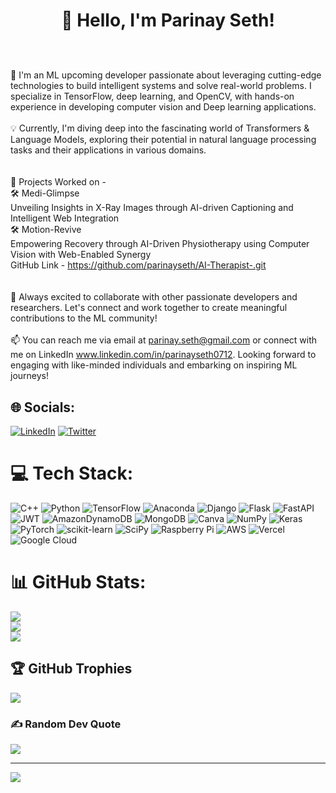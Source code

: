 # <p align="center">👋 Hello, I'm Parinay Seth! </p>
<br><br>🧠 I'm an ML upcoming developer passionate about leveraging cutting-edge technologies to build intelligent systems and solve real-world problems. I specialize in TensorFlow, deep learning, and OpenCV, with hands-on experience in developing computer vision and Deep learning applications.<br><br>💡 Currently, I'm diving deep into the fascinating world of Transformers & Language Models, exploring their potential in natural language processing tasks and their applications in various domains.<br><br><br>🔬 Projects Worked on - <br>	🛠 Medi-Glimpse <br>                              Unveiling Insights in X-Ray Images through AI-driven Captioning and Intelligent Web Integration<br>	🛠 Motion-Revive<br>	                          Empowering Recovery through AI-Driven Physiotherapy using Computer Vision with Web-Enabled Synergy <br>	                          GitHub Link - https://github.com/parinayseth/AI-Therapist-.git<br><br><br>🌟 Always excited to collaborate with other passionate developers and researchers. Let's connect and work together to create meaningful contributions to the ML community!<br><br>📫 You can reach me via email at parinay.seth@gmail.com or connect with me on LinkedIn www.linkedin.com/in/parinayseth0712. Looking forward to engaging with like-minded individuals and embarking on inspiring ML journeys!


## 🌐 Socials:
[![LinkedIn](https://img.shields.io/badge/LinkedIn-%230077B5.svg?logo=linkedin&logoColor=white)](https://linkedin.com/in/parinayseth0712) [![Twitter](https://img.shields.io/badge/Twitter-%231DA1F2.svg?logo=Twitter&logoColor=white)](https://twitter.com/@Parinay30651346) 

# 💻 Tech Stack:
![C++](https://img.shields.io/badge/c++-%2300599C.svg?style=flat&logo=c%2B%2B&logoColor=white) ![Python](https://img.shields.io/badge/python-3670A0?style=flat&logo=python&logoColor=ffdd54) ![TensorFlow](https://img.shields.io/badge/TensorFlow-%23FF6F00.svg?style=flat&logo=TensorFlow&logoColor=white) ![Anaconda](https://img.shields.io/badge/Anaconda-%2344A833.svg?style=flat&logo=anaconda&logoColor=white) ![Django](https://img.shields.io/badge/django-%23092E20.svg?style=flat&logo=django&logoColor=white) ![Flask](https://img.shields.io/badge/flask-%23000.svg?style=flat&logo=flask&logoColor=white) ![FastAPI](https://img.shields.io/badge/FastAPI-005571?style=flat&logo=fastapi) ![JWT](https://img.shields.io/badge/JWT-black?style=flat&logo=JSON%20web%20tokens) ![AmazonDynamoDB](https://img.shields.io/badge/Amazon%20DynamoDB-4053D6?style=flat&logo=Amazon%20DynamoDB&logoColor=white) ![MongoDB](https://img.shields.io/badge/MongoDB-%234ea94b.svg?style=flat&logo=mongodb&logoColor=white) ![Canva](https://img.shields.io/badge/Canva-%2300C4CC.svg?style=flat&logo=Canva&logoColor=white) ![NumPy](https://img.shields.io/badge/numpy-%23013243.svg?style=flat&logo=numpy&logoColor=white) ![Keras](https://img.shields.io/badge/Keras-%23D00000.svg?style=flat&logo=Keras&logoColor=white) ![PyTorch](https://img.shields.io/badge/PyTorch-%23EE4C2C.svg?style=flat&logo=PyTorch&logoColor=white) ![scikit-learn](https://img.shields.io/badge/scikit--learn-%23F7931E.svg?style=flat&logo=scikit-learn&logoColor=white) ![SciPy](https://img.shields.io/badge/SciPy-%230C55A5.svg?style=flat&logo=scipy&logoColor=%white) ![Raspberry Pi](https://img.shields.io/badge/-RaspberryPi-C51A4A?style=flat&logo=Raspberry-Pi) ![AWS](https://img.shields.io/badge/AWS-%23FF9900.svg?style=flat&logo=amazon-aws&logoColor=white) ![Vercel](https://img.shields.io/badge/vercel-%23000000.svg?style=flat&logo=vercel&logoColor=white) ![Google Cloud](https://img.shields.io/badge/Google%20Cloud-%234285F4.svg?style=flat&logo=google-cloud&logoColor=white)

# 📊 GitHub Stats:  
![](https://github-readme-stats.vercel.app/api?username=parinayseth&theme=vision-friendly-dark&hide_border=false&include_all_commits=true&count_private=true)<br/>
![](https://github-readme-streak-stats.herokuapp.com/?user=parinayseth&theme=vision-friendly-dark&hide_border=false)<br/>
![](https://github-readme-stats.vercel.app/api/top-langs/?username=parinayseth&theme=vision-friendly-dark&hide_border=false&include_all_commits=true&count_private=true&layout=compact)

## 🏆 GitHub Trophies
![](https://github-profile-trophy.vercel.app/?username=parinayseth&theme=darkhub&no-frame=false&no-bg=true&margin-w=4)


### ✍️ Random Dev Quote
![](https://quotes-github-readme.vercel.app/api?type=horizontal&theme=radical)

---
[![](https://visitcount.itsvg.in/api?id=parinayseth&icon=0&color=0)](https://visitcount.itsvg.in)

